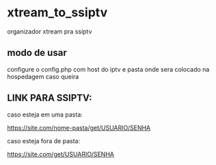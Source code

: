 # xtream_to_ssiptv
organizador xtream pra ssiptv


## modo de usar

configure o config.php com host do iptv e pasta onde sera colocado na hospedagem caso queira

## LINK PARA SSIPTV:

caso esteja em uma pasta:

https://site.com/nome-pasta/get/USUARIO/SENHA

caso esteja fora de pasta:

https://site.com/get/USUARIO/SENHA

